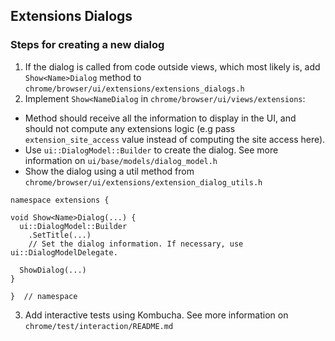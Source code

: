 ## Extensions Dialogs

### Steps for creating a new dialog

1. If the dialog is called from code outside views, which most likely is, add
`Show<Name>Dialog` method to `chrome/browser/ui/extensions/extensions_dialogs.h`
2. Implement `Show<NameDialog` in `chrome/browser/ui/views/extensions`:

- Method should receive all the information to display in the UI, and should not compute any extensions logic (e.g pass `extension_site_access` value instead of computing the site access here).
- Use `ui::DialogModel::Builder` to create the dialog. See more information on
 `ui/base/models/dialog_model.h`
- Show the dialog using a util method from `chrome/browser/ui/extensions/extension_dialog_utils.h`

```
namespace extensions {

void Show<Name>Dialog(...) {
  ui::DialogModel::Builder
    .SetTitle(...)
    // Set the dialog information. If necessary, use ui::DialogModelDelegate.

  ShowDialog(...)
}

}  // namespace
```

3. Add interactive tests using Kombucha. See more information on `chrome/test/interaction/README.md`
